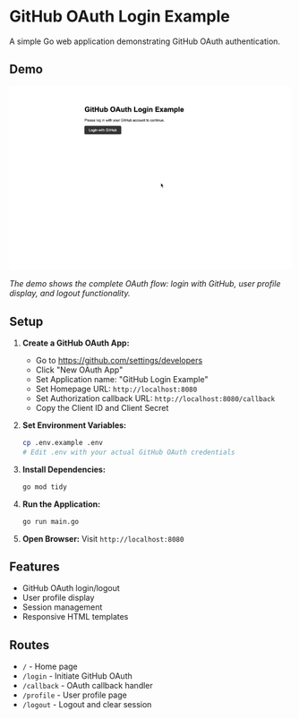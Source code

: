 # GitHub OAuth Login Example

A simple Go web application demonstrating GitHub OAuth authentication.

## Demo

![App Demo](docs/sample.gif)

*The demo shows the complete OAuth flow: login with GitHub, user profile display, and logout functionality.*

## Setup

1. **Create a GitHub OAuth App:**
   - Go to https://github.com/settings/developers
   - Click "New OAuth App"
   - Set Application name: "GitHub Login Example"
   - Set Homepage URL: `http://localhost:8080`
   - Set Authorization callback URL: `http://localhost:8080/callback`
   - Copy the Client ID and Client Secret

2. **Set Environment Variables:**
   ```bash
   cp .env.example .env
   # Edit .env with your actual GitHub OAuth credentials
   ```

3. **Install Dependencies:**
   ```bash
   go mod tidy
   ```

4. **Run the Application:**
   ```bash
   go run main.go
   ```

5. **Open Browser:**
   Visit `http://localhost:8080`

## Features

- GitHub OAuth login/logout
- User profile display
- Session management
- Responsive HTML templates

## Routes

- `/` - Home page
- `/login` - Initiate GitHub OAuth
- `/callback` - OAuth callback handler
- `/profile` - User profile page
- `/logout` - Logout and clear session